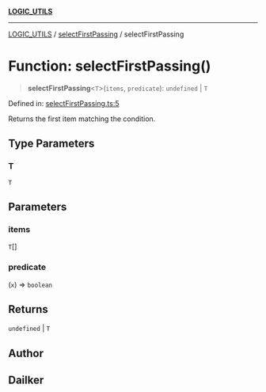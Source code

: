 [**LOGIC_UTILS**](../../README.md)

***

[LOGIC_UTILS](../../README.md) / [selectFirstPassing](../README.md) / selectFirstPassing

# Function: selectFirstPassing()

> **selectFirstPassing**\<`T`\>(`items`, `predicate`): `undefined` \| `T`

Defined in: [selectFirstPassing.ts:5](https://github.com/dailker/everyutil/blob/c1119b9befc384594ad07b4277ef37c36f79d0c2/src/logic/selectFirstPassing.ts#L5)

Returns the first item matching the condition.

## Type Parameters

### T

`T`

## Parameters

### items

`T`[]

### predicate

(`x`) => `boolean`

## Returns

`undefined` \| `T`

## Author

## Dailker
